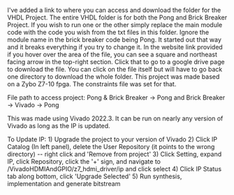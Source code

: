 I've added a link to where you can access and download the folder for the VHDL Project.
The entire VHDL folder is for both the Pong and Brick Breaker Project. If you wish to run one or the other simply replace the main module code with the code you wish from the txt files in this folder.
Ignore the module name in the brick breaker code being Pong. It started out that way and it breaks everything if you try to change it. 
In the website link provided if you hover over the area of the file, you can see a square and northeast facing arrow in the top-right section. Click that to go to a google drive page to download the file. You can click on the file itself but will have to go back one directory to download the whole folder.
This project was made based on a Zybo Z7-10 fpga. The constraints file was set for that.

File path to access project: Pong & Brick Breaker -> Pong and Brick Breaker -> Vivado -> Pong

This was made using Vivado 2022.3. It can be run on nearly any version of Vivado as long as the IP is updated.

To Update IP: 1) Upgrade the project to your version of Vivado
2) Click IP Catalog (In left panel), delete the User Repository (it points to the wrong directory) -- right click and 'Remove from project'
3) Click Setting, expand IP, click Repository, click the '+' sign, and navigate to
   <path>/VivadoHDMIAndGPIO/z7_hdmi_driver/ip
   and click select
4) Click IP Status tab along bottom, click 'Upgrade Selected'
5) Run synthesis, implementation and generate bitstream
